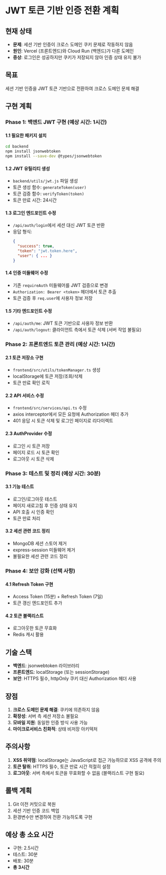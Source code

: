 # JWT 토큰 기반 인증 전환 계획

## 현재 상태
- **문제**: 세션 기반 인증이 크로스 도메인 쿠키 문제로 작동하지 않음
- **원인**: Vercel (프론트엔드)와 Cloud Run (백엔드)가 다른 도메인
- **증상**: 로그인은 성공하지만 쿠키가 저장되지 않아 인증 상태 유지 불가

## 목표
세션 기반 인증을 JWT 토큰 기반으로 전환하여 크로스 도메인 문제 해결

## 구현 계획

### Phase 1: 백엔드 JWT 구현 (예상 시간: 1시간)

#### 1.1 필요한 패키지 설치
```bash
cd backend
npm install jsonwebtoken
npm install --save-dev @types/jsonwebtoken
```

#### 1.2 JWT 유틸리티 생성
- `backend/utils/jwt.js` 파일 생성
- 토큰 생성 함수: `generateToken(user)`
- 토큰 검증 함수: `verifyToken(token)`
- 토큰 만료 시간: 24시간

#### 1.3 로그인 엔드포인트 수정
- `/api/auth/login`에서 세션 대신 JWT 토큰 반환
- 응답 형식:
  ```json
  {
    "success": true,
    "token": "jwt.token.here",
    "user": { ... }
  }
  ```

#### 1.4 인증 미들웨어 수정
- 기존 `requireAuth` 미들웨어를 JWT 검증으로 변경
- `Authorization: Bearer <token>` 헤더에서 토큰 추출
- 토큰 검증 후 `req.user`에 사용자 정보 저장

#### 1.5 기타 엔드포인트 수정
- `/api/auth/me`: JWT 토큰 기반으로 사용자 정보 반환
- `/api/auth/logout`: 클라이언트 측에서 토큰 삭제 (서버 작업 불필요)

### Phase 2: 프론트엔드 토큰 관리 (예상 시간: 1시간)

#### 2.1 토큰 저장소 구현
- `frontend/src/utils/tokenManager.ts` 생성
- localStorage에 토큰 저장/조회/삭제
- 토큰 만료 확인 로직

#### 2.2 API 서비스 수정
- `frontend/src/services/api.ts` 수정
- axios interceptor에서 모든 요청에 Authorization 헤더 추가
- 401 응답 시 토큰 삭제 및 로그인 페이지로 리다이렉트

#### 2.3 AuthProvider 수정
- 로그인 시 토큰 저장
- 페이지 로드 시 토큰 확인
- 로그아웃 시 토큰 삭제

### Phase 3: 테스트 및 정리 (예상 시간: 30분)

#### 3.1 기능 테스트
- 로그인/로그아웃 테스트
- 페이지 새로고침 후 인증 상태 유지
- API 호출 시 인증 확인
- 토큰 만료 처리

#### 3.2 세션 관련 코드 정리
- MongoDB 세션 스토어 제거
- express-session 미들웨어 제거
- 불필요한 세션 관련 코드 정리

### Phase 4: 보안 강화 (선택 사항)

#### 4.1 Refresh Token 구현
- Access Token (15분) + Refresh Token (7일)
- 토큰 갱신 엔드포인트 추가

#### 4.2 토큰 블랙리스트
- 로그아웃한 토큰 무효화
- Redis 캐시 활용

## 기술 스택
- **백엔드**: jsonwebtoken 라이브러리
- **프론트엔드**: localStorage (또는 sessionStorage)
- **보안**: HTTPS 필수, httpOnly 쿠키 대신 Authorization 헤더 사용

## 장점
1. **크로스 도메인 문제 해결**: 쿠키에 의존하지 않음
2. **확장성**: 서버 측 세션 저장소 불필요
3. **모바일 지원**: 동일한 인증 방식 사용 가능
4. **마이크로서비스 친화적**: 상태 비저장 아키텍처

## 주의사항
1. **XSS 취약점**: localStorage는 JavaScript로 접근 가능하므로 XSS 공격에 주의
2. **토큰 탈취**: HTTPS 필수, 토큰 만료 시간 적절히 설정
3. **로그아웃**: 서버 측에서 토큰을 무효화할 수 없음 (블랙리스트 구현 필요)

## 롤백 계획
1. Git 이전 커밋으로 복원
2. 세션 기반 인증 코드 백업
3. 환경변수만 변경하여 전환 가능하도록 구현

## 예상 총 소요 시간
- 구현: 2.5시간
- 테스트: 30분
- 배포: 30분
- **총 3시간**